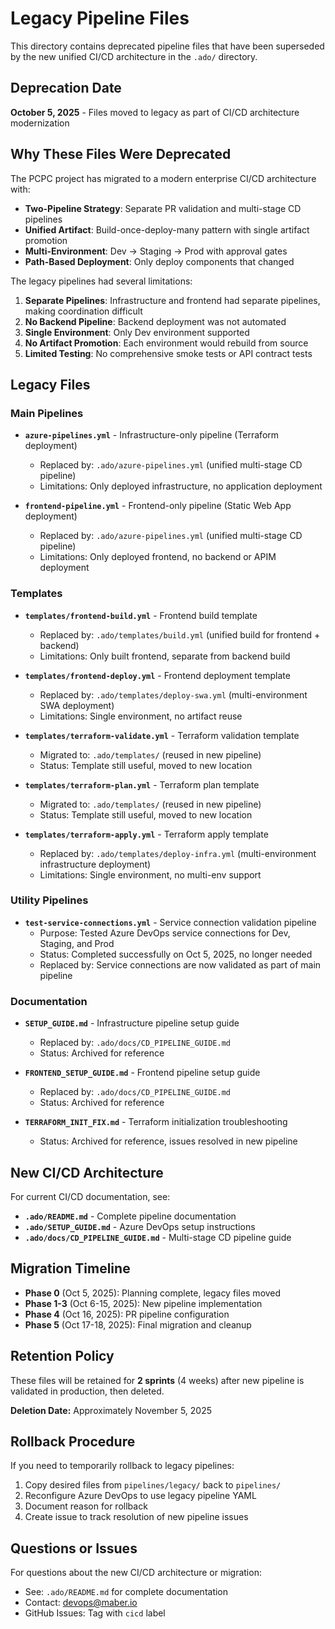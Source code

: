 # Legacy Pipeline Files

This directory contains deprecated pipeline files that have been superseded by the new unified CI/CD architecture in the `.ado/` directory.

## Deprecation Date

**October 5, 2025** - Files moved to legacy as part of CI/CD architecture modernization

## Why These Files Were Deprecated

The PCPC project has migrated to a modern enterprise CI/CD architecture with:

- **Two-Pipeline Strategy**: Separate PR validation and multi-stage CD pipelines
- **Unified Artifact**: Build-once-deploy-many pattern with single artifact promotion
- **Multi-Environment**: Dev → Staging → Prod with approval gates
- **Path-Based Deployment**: Only deploy components that changed

The legacy pipelines had several limitations:

1. **Separate Pipelines**: Infrastructure and frontend had separate pipelines, making coordination difficult
2. **No Backend Pipeline**: Backend deployment was not automated
3. **Single Environment**: Only Dev environment supported
4. **No Artifact Promotion**: Each environment would rebuild from source
5. **Limited Testing**: No comprehensive smoke tests or API contract tests

## Legacy Files

### Main Pipelines

- **`azure-pipelines.yml`** - Infrastructure-only pipeline (Terraform deployment)

  - Replaced by: `.ado/azure-pipelines.yml` (unified multi-stage CD pipeline)
  - Limitations: Only deployed infrastructure, no application deployment

- **`frontend-pipeline.yml`** - Frontend-only pipeline (Static Web App deployment)
  - Replaced by: `.ado/azure-pipelines.yml` (unified multi-stage CD pipeline)
  - Limitations: Only deployed frontend, no backend or APIM deployment

### Templates

- **`templates/frontend-build.yml`** - Frontend build template

  - Replaced by: `.ado/templates/build.yml` (unified build for frontend + backend)
  - Limitations: Only built frontend, separate from backend build

- **`templates/frontend-deploy.yml`** - Frontend deployment template

  - Replaced by: `.ado/templates/deploy-swa.yml` (multi-environment SWA deployment)
  - Limitations: Single environment, no artifact reuse

- **`templates/terraform-validate.yml`** - Terraform validation template

  - Migrated to: `.ado/templates/` (reused in new pipeline)
  - Status: Template still useful, moved to new location

- **`templates/terraform-plan.yml`** - Terraform plan template

  - Migrated to: `.ado/templates/` (reused in new pipeline)
  - Status: Template still useful, moved to new location

- **`templates/terraform-apply.yml`** - Terraform apply template
  - Replaced by: `.ado/templates/deploy-infra.yml` (multi-environment infrastructure deployment)
  - Limitations: Single environment, no multi-env support

### Utility Pipelines

- **`test-service-connections.yml`** - Service connection validation pipeline
  - Purpose: Tested Azure DevOps service connections for Dev, Staging, and Prod
  - Status: Completed successfully on Oct 5, 2025, no longer needed
  - Replaced by: Service connections are now validated as part of main pipeline

### Documentation

- **`SETUP_GUIDE.md`** - Infrastructure pipeline setup guide

  - Replaced by: `.ado/docs/CD_PIPELINE_GUIDE.md`
  - Status: Archived for reference

- **`FRONTEND_SETUP_GUIDE.md`** - Frontend pipeline setup guide

  - Replaced by: `.ado/docs/CD_PIPELINE_GUIDE.md`
  - Status: Archived for reference

- **`TERRAFORM_INIT_FIX.md`** - Terraform initialization troubleshooting
  - Status: Archived for reference, issues resolved in new pipeline

## New CI/CD Architecture

For current CI/CD documentation, see:

- **`.ado/README.md`** - Complete pipeline documentation
- **`.ado/SETUP_GUIDE.md`** - Azure DevOps setup instructions
- **`.ado/docs/CD_PIPELINE_GUIDE.md`** - Multi-stage CD pipeline guide

## Migration Timeline

- **Phase 0** (Oct 5, 2025): Planning complete, legacy files moved
- **Phase 1-3** (Oct 6-15, 2025): New pipeline implementation
- **Phase 4** (Oct 16, 2025): PR pipeline configuration
- **Phase 5** (Oct 17-18, 2025): Final migration and cleanup

## Retention Policy

These files will be retained for **2 sprints** (4 weeks) after new pipeline is validated in production, then deleted.

**Deletion Date:** Approximately November 5, 2025

## Rollback Procedure

If you need to temporarily rollback to legacy pipelines:

1. Copy desired files from `pipelines/legacy/` back to `pipelines/`
2. Reconfigure Azure DevOps to use legacy pipeline YAML
3. Document reason for rollback
4. Create issue to track resolution of new pipeline issues

## Questions or Issues

For questions about the new CI/CD architecture or migration:

- See: `.ado/README.md` for complete documentation
- Contact: devops@maber.io
- GitHub Issues: Tag with `cicd` label
